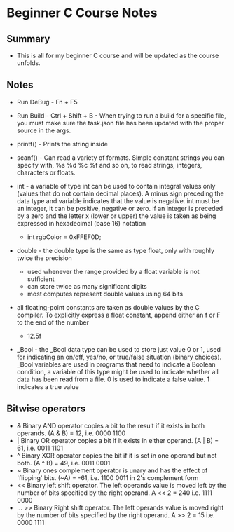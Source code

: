 # Beginner C Course Notes

## Summary

* This is all for my beginner C course and will be updated as the course unfolds.

## Notes

* Run DeBug - Fn + F5
* Run Build - Ctrl + Shift + B - When trying to run a build for a specific file, you must make sure the task.json file has been updated with the proper source in the args.  

* printf() - Prints the string inside
* scanf() - Can read a variety of formats. Simple constant strings you can specify with, %s %d %c %f and so on, to read strings, integers, characters or floats. 

* int - a variable of type int can be used to contain integral values only (values that do not contain decimal places). A minus sign preceding the data type and variable indicates that the   value is negative. int must be an integer, it can be positive, negative or zero. if an integer is preceded by a zero and the letter x (lower or upper) the value is taken as being expressed in hexadecimal (base 16) notation
    * int rgbColor = 0xFFEF0D;
* double - the double type is the same as type float, only with roughly twice the precision
    * used whenever the range provided by a float variable is not sufficient
    * can store twice as many significant digits
    * most computes represent double values using 64 bits
* all floating-point constants are taken as double values by the C compiler. To explicitly express a float constant, append either an f or F to the end of the number
    * 12.5f
* _Bool - the _Bool data type can be used to store just value 0 or 1, used for indicating an on/off, yes/no, or true/false situation (binary choices). _Bool variables are used in programs that need to indicate a Boolean condition, a variable of this type might be used to indicate whether all data has been read from a file. 0 is used to indicate a false value. 1 indicates a true value

## Bitwise operators

* & Binary AND operator copies a bit to the result if it exists in both operands. (A & B) = 12, i.e. 0000 1100
* | Binary OR operator copies a bit if it exists in either operand. (A | B) = 61, i.e. 0011 1101
* ^ Binary XOR operator copies the bit if it is set in one operand but not both. (A ^ B) = 49, i.e. 0011 0001
* ~ Binary ones complement operator is unary and has the effect of 'flipping' bits. (~A) = -61, i.e. 1100 0011 in 2's complement form
* << Binary left shift operator. The left operands value is moved left by the number of bits specified by the right operand. A << 2 = 240 i.e. 1111 0000
* ... >> Binary Right shift operator. The left operands value is moved right by the number of bits specified by the right operand. A >> 2 = 15 i.e. 0000 1111

